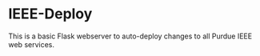 # IEEE-Deploy

This is a basic Flask webserver to auto-deploy changes to all Purdue IEEE web services.